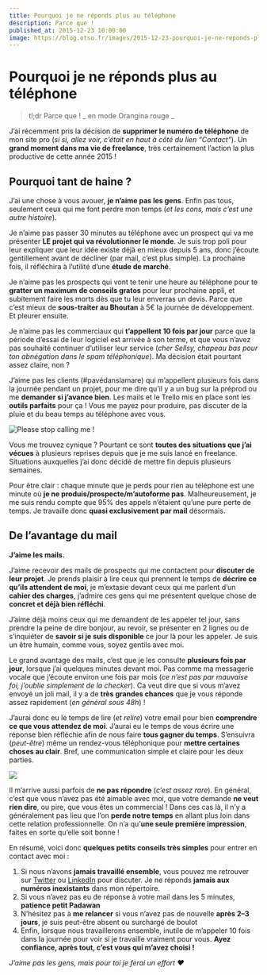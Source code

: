 ```yaml
---
title: Pourquoi je ne réponds plus au téléphone
description: Parce que !
published_at: 2015-12-23 10:00:00
image: https://blog.otso.fr/images/2015-12-23-pourquoi-je-ne-reponds-plus-au-telephone/please-stop-calling-me.gif
---
```


# Pourquoi je ne réponds plus au téléphone

> tl;dr Parce que ! _ en mode Orangina rouge _

J’ai récemment pris la décision de **supprimer le numéro de téléphone** de mon site pro (_si si, allez voir, c’était en haut à côté du lien “Contact”_). Un **grand moment dans ma vie de freelance**, très certainement l’action la plus productive de cette année 2015 !

## Pourquoi tant de haine ?

J’ai une chose à vous avouer, **je n’aime pas les gens**. Enfin pas tous, seulement ceux qui me font perdre mon temps (_et les cons, mais c’est une autre histoire_).

Je n’aime pas passer 30 minutes au téléphone avec un prospect qui va me présenter **LE projet qui va révolutionner le monde**. Je suis trop poli pour leur expliquer que leur idée existe déjà en mieux depuis 5 ans, donc j’écoute gentillement avant de décliner (par mail, c’est plus simple). La prochaine fois, il réfléchira à l’utilité d’une **étude de marché**.

Je n’aime pas les prospects qui vont te tenir une heure au téléphone pour te **gratter un maximum de conseils gratos** pour leur prochaine appli, et subitement faire les morts dès que tu leur enverras un devis. Parce que c’est mieux de **sous-traiter au Bhoutan** à 5€ la journée de développement. Et pleurer ensuite.

Je n’aime pas les commerciaux qui **t’appellent 10 fois par jour** parce que la période d’essai de leur logiciel est arrivée à son terme, et que vous n’avez pas souhaité continuer d’utiliser leur service (_cher Sellsy, chapeau bas pour ton abnégation dans le spam téléphonique_). Ma décision était pourtant assez claire, non ?

J’aime pas les clients (#pavédanslamare) qui m’appellent plusieurs fois dans la journée pendant un projet, pour me dire qu’il y a un bug sur la préprod ou me **demander si j’avance bien**. Les mails et le Trello mis en place sont les **outils parfaits** pour ça ! Vous me payez pour produire, pas discuter de la pluie et du beau temps au téléphone avec vous.

![Please stop calling me !](images/2015-12-23-pourquoi-je-ne-reponds-plus-au-telephone/please-stop-calling-me.gif)

Vous me trouvez cynique ? Pourtant ce sont **toutes des situations que j’ai vécues** à plusieurs reprises depuis que je me suis lancé en freelance. Situations auxquelles j’ai donc décidé de mettre fin depuis plusieurs semaines.

Pour être clair : chaque minute que je perds pour rien au téléphone est une minute où **je ne produis/prospecte/m’autoforme pas**. Malheureusement, je me suis rendu compte que 95% des appels n’étaient qu’une pure perte de temps. Je travaille donc **quasi exclusivement par mail** désormais.

## De l’avantage du mail

**J’aime les mails.**

J’aime recevoir des mails de prospects qui me contactent pour **discuter de leur projet**. Je prends plaisir à lire ceux qui prennent le temps de **décrire ce qu’ils attendent de moi**, je m’extasie devant ceux qui me parlent d’un **cahier des charges**, j’admire ces gens qui me présentent quelque chose de **concret et déjà bien réfléchi**.

J’aime déjà moins ceux qui me demandent de les appeler tel jour, sans prendre la peine de dire bonjour, au revoir, se présenter en 2 lignes ou de s’inquiéter de **savoir si je suis disponible** ce jour là pour les appeler. Je suis un être humain, comme vous, soyez gentils avec moi.

Le grand avantage des mails, c’est que je les consulte **plusieurs fois par jour**, lorsque j’ai quelques minutes devant moi. Pas comme ma messagerie vocale que j’écoute environ une fois par mois (_ce n’est pas par mauvaise foi, j’oublie simplement de la checker_). Ca veut dire que si vous m’avez envoyé un joli mail, il y a de **très grandes chances** que je vous réponde assez rapidement (_en général sous 48h_) !

J’aurai donc eu le temps de lire (_et relire_) votre email pour bien **comprendre ce que vous attendez de moi**. J’aurai eu le temps de vous écrire une réponse bien réfléchie afin de nous faire **tous gagner du temps**. S’ensuivra (_peut-être_) même un rendez-vous téléphonique pour **mettre certaines choses au clair**. Bref, une communication simple et claire pour les deux parties.

![](images/2015-12-23-pourquoi-je-ne-reponds-plus-au-telephone/kitty-typing-on-keyboard.gif)

Il m’arrive aussi parfois de **ne pas répondre** (_c’est assez rare_). En général, c’est que vous n’avez pas été aimable avec moi, que votre demande **ne veut rien dire**, ou pire, que vous êtes un commercial ! Dans ces cas là, il n’y a généralement pas lieu que l’on **perde notre temps** en allant plus loin dans cette relation professionnelle. On n’a qu’**une seule première impression**, faites en sorte qu’elle soit bonne !

En résumé, voici donc **quelques petits conseils très simples** pour entrer en contact avec moi :

1. Si nous n’avons **jamais travaillé ensemble**, vous pouvez me retrouver sur [Twitter](https://twitter.com/adriantombu) ou [LinkedIn](https://www.linkedin.com/in/adriantombu/) pour discuter. Je ne réponds **jamais aux numéros inexistants** dans mon répertoire.
1. Si vous n’avez pas eu de réponse à votre mail dans les 5 minutes, **patience petit Padawan**
1. N’hésitez pas à **me relancer** si vous n’avez pas de nouvelle **après 2–3 jours**, je suis peut-être absent ou surchargé de boulot
1. Enfin, lorsque nous travaillerons ensemble, inutile de m’appeler 10 fois dans la journée pour voir si je travaille vraiment pour vous. **Ayez confiance, après tout, c’est vous qui m’avez choisi !**

_J’aime pas les gens, mais pour toi je ferai un effort ❤_
